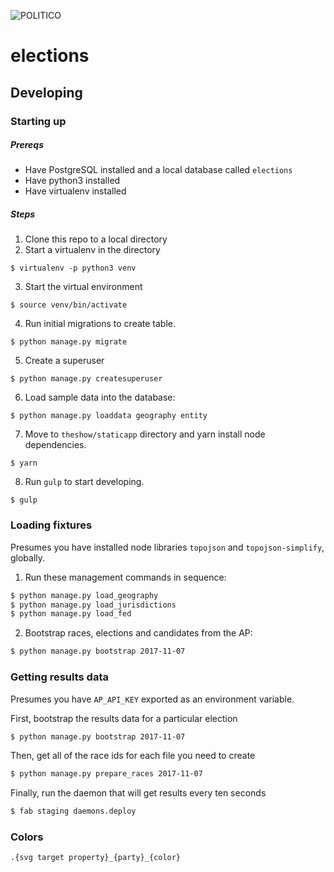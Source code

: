 ![POLITICO](https://rawgithub.com/The-Politico/src/master/images/logo/badge.png)

# elections


## Developing

### Starting up

##### Prereqs
 - Have PostgreSQL installed and a local database called `elections`
 - Have python3 installed
 - Have virtualenv installed

##### Steps

1. Clone this repo to a local directory
2. Start a virtualenv in the directory

  ```
  $ virtualenv -p python3 venv
  ```

3. Start the virtual environment

  ```
  $ source venv/bin/activate
  ```

4. Run initial migrations to create table.

  ```
  $ python manage.py migrate
  ```

5. Create a superuser

  ```
  $ python manage.py createsuperuser
  ```

6. Load sample data into the database:

  ```
  $ python manage.py loaddata geography entity
  ```

7. Move to `theshow/staticapp` directory and yarn install node dependencies.

  ```
  $ yarn
  ```

8. Run `gulp` to start developing.

  ```
  $ gulp
  ```

### Loading fixtures

Presumes you have installed node libraries `topojson` and `topojson-simplify`, globally.

1. Run these management commands in sequence:

  ```bash
  $ python manage.py load_geography
  $ python manage.py load_jurisdictions
  $ python manage.py load_fed
  ```

2. Bootstrap races, elections and candidates from the AP:

  ```bash
  $ python manage.py bootstrap 2017-11-07
  ```


### Getting results data

Presumes you have `AP_API_KEY` exported as an environment variable.

First, bootstrap the results data for a particular election

```bash
$ python manage.py bootstrap 2017-11-07
```

Then, get all of the race ids for each file you need to create

```bash
$ python manage.py prepare_races 2017-11-07
```

Finally, run the daemon that will get results every ten seconds

```bash
$ fab staging daemons.deploy
```


### Colors

```
.{svg target property}_{party}_{color}
```

